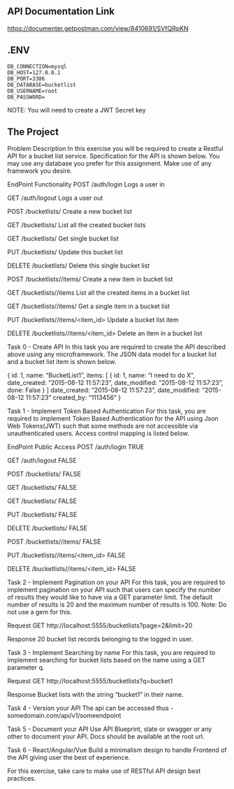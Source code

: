 
## API Documentation Link

https://documenter.getpostman.com/view/8410691/SVfQRpKN

## .ENV

```
DB_CONNECTION=mysql
DB_HOST=127.0.0.1
DB_PORT=3306
DB_DATABASE=bucketlist
DB_USERNAME=root
DB_PASSWORD=
```

NOTE: You will need to create a JWT Secret key

## The Project

Problem Description
In this exercise you will be required to create a Restful API for a bucket list service. Specification for the API is shown below. You may use any database you prefer for this assignment. Make use of any framework you desire.

EndPoint	Functionality
POST /auth/login	Logs a user in

GET /auth/logout	Logs a user out

POST /bucketlists/	Create a new bucket list

GET /bucketlists/	List all the created bucket lists

GET /bucketlists/<id>	Get single bucket list
	
PUT /bucketlists/<id>	Update this bucket list
	
DELETE /bucketlists/<id>	Delete this single bucket list
	
POST /bucketlists/<id>/items/	Create a new item in bucket list
	
GET /bucketlists/<id>/items	List all the created items in a bucket list
	
GET /bucketlists/<id>/items/<id>	Get a single item in a bucket list
	
PUT /bucketlists/<id>/items/<item_id>	Update a bucket list item
	
DELETE /bucketlists/<id>/items/<item_id>	Delete an item in a bucket list


Task 0 - Create API
In this task you are required to create the API described above using any microframework. The JSON data model for a bucket list and a bucket list item is shown below.


{
    id: 1,
    name: “BucketList1”,
    items: [
        {
id: 1,
name: “I need to do X”,
date_created: “2015-08-12 11:57:23”,
date_modified: “2015-08-12 11:57:23”,
done: False
}
]
    date_created: “2015-08-12 11:57:23”,
    date_modified: “2015-08-12 11:57:23”
    created_by: “1113456”
}


Task 1 - Implement Token Based Authentication
For this task, you are required to implement Token Based Authentication for the API using Json Web Tokens(JWT) such that some methods are not accessible via unauthenticated users. Access control mapping is listed below.

EndPoint	Public Access
POST /auth/login	TRUE

GET /auth/logout	FALSE

POST /bucketlists/	FALSE

GET /bucketlists/	FALSE

GET /bucketlists/<id>	FALSE
	
PUT /bucketlists/<id>	FALSE
	
DELETE /bucketlists/<id>	FALSE
	
POST /bucketlists/<id>/items/	FALSE
	
PUT /bucketlists/<id>/items/<item_id>	FALSE
	
DELETE /bucketlists/<id>/items/<item_id>	FALSE


Task 2 - Implement Pagination on your API
For this task, you are required to implement pagination on your API such that users can specify the number of results they would like to have via a GET parameter limit. The default number of results is 20 and the maximum number of results is 100. 
Note: Do not use a gem for this.


Request
GET http://localhost:5555/bucketlists?page=2&limit=20


Response
20 bucket list records belonging to the logged in user.


Task 3 - Implement Searching by name
For this task, you are required to implement searching for bucket lists based on the name using a GET parameter q.


Request
GET http://localhost:5555/bucketlists?q=bucket1


Response
Bucket lists with the string “bucket1” in their name.


Task 4 - Version your API
The api can be accessed thus - somedomain.com/api/v1/someendpoint

Task 5 - Document your API
Use API Blueprint, slate or swagger or any other to document your API.
Docs should be available at the root url.


Task 6 - React/Angular/Vue
Build a minimalism design to handle Frontend of the API giving user the best of experience.


For this exercise, take care to make use of RESTful API design best practices.

